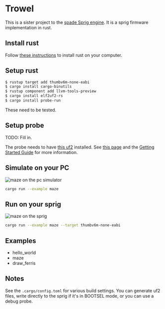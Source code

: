 # Trowel

This is a sister project to the [spade Sprig
engine](https://github.com/hackclub/spade). It is a sprig firmware
implementation in rust.

## Install rust

Follow [these instructions](https://www.rust-lang.org/tools/install) to install
rust on your computer.

## Setup rust

``` sh
$ rustup target add thumbv6m-none-eabi
$ cargo install cargo-binutils
$ rustup component add llvm-tools-preview
$ cargo install elf2uf2-rs
$ cargo install probe-run
```

These need to be tested.

## Setup probe

TODO: Fill in.

The probe needs to have [this
uf2](https://github.com/raspberrypi/picoprobe/releases/latest/download/picoprobe.uf2)
installed. See [this
page](https://www.raspberrypi.com/documentation/microcontrollers/raspberry-pi-pico.html)
and the [Getting Started
Guide](https://datasheets.raspberrypi.com/pico/getting-started-with-pico.pdf)
for more information.

## Simulate on your PC

![maze on the pc simulator](/assets/maze_pc.png)

``` sh
cargo run --example maze
```

## Run on your sprig

![maze on the sprig](/assets/maze_sprig.png)

``` sh
cargo run --example maze --target thumbv6m-none-eabi
```

## Examples

* hello_world
* maze
* draw_ferris

## Notes

See the `.cargo/config.toml` for various build settings. You can generate uf2
files, write directly to the sprig if it's in BOOTSEL mode, or you can use a
debug probe.

